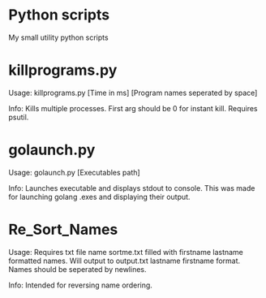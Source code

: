 # Python scripts
My small utility python scripts

# killprograms.py
Usage:
killprograms.py \[Time in ms] \[Program names seperated by space]

Info:
Kills multiple processes. First arg should be 0 for instant kill. Requires psutil.

# golaunch.py
Usage:
golaunch.py \[Executables path]

Info:
Launches executable and displays stdout to console. This was made for launching golang .exes and displaying their output.

# Re_Sort_Names
Usage:
Requires txt file name sortme.txt filled with firstname lastname formatted names. Will output to output.txt lastname firstname format.
Names should be seperated by newlines.

Info:
Intended for reversing name ordering.
